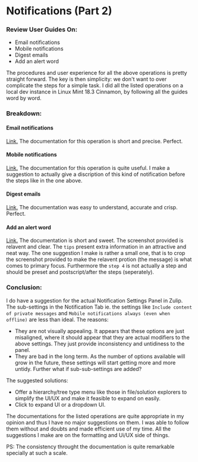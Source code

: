 # Notifications (Part 2)

### Review User Guides On:
 - Email notifications
 - Mobile notifications
 - Digest emails
 - Add an alert word

The procedures and user experience for all the above operations is pretty straight forward.
The key is then simplicity: we don't want to over complicate the steps for a simple task.
I did all the listed operations on a local dev instance in Linux Mint 18.3 Cinnamon, by following all the guides word by word.

### Breakdown:
#### Email notifications
[Link.](https://zulipchat.com/help/configure-email-notifications)
The documentation for this operation is short and precise. Perfect.

#### Mobile notifications
[Link.](https://zulipchat.com/help/configure-mobile-notifications)
The documentation for this operation is quite useful. I make a suggestion to actually give a discription of this kind of notification before the steps like in the one above.

#### Digest emails
[Link.](https://zulipchat.com/help/configure-email-digest-notifications)
The documentation was easy to understand, accurate and crisp. Perfect.

#### Add an alert word
[Link.](https://zulipchat.com/help/configure-desktop-notifications)
The documentation is short and sweet. The screenshot provided is relavent and clear. The `tips` present extra information in an attractive and neat way. The one suggestion I make is rather a small one, that is to crop the screenshot provided to make the relavent protion (the message) is what comes to primary focus.
Furthermore the `step 4` is not actually a step and should  be preset and postscript/after the steps (seperately).

### Conclusion:
I do have a suggestion for the actual Notification Settings Panel in Zulip. The sub-settings in the Notification Tab ie. the settings like `Include content of private messages` and `Mobile notifications always (even when offline)` are less than ideal. The reasons:
 - They are not visually appealing. It appears that these options are just misaligned, where it should appear that they are actual modifiers to the above settings. They just provide inconsistency and untidiness to the panel.
 - They are bad in the long term. As the number of options available will grow in the future, these settings will start getting more and more untidy. Further what if sub-sub-settings are added?

The suggested solutions:
 - Offer a hierarchy/tree type menu like those in file/solution explorers to simplify the UI/UX and make it feasible to expand on easily.
 - Click to expand UI or a dropdown UI.

The documentations for the listed operations are quite appropriate in my opinion and thus I have no major  suggestions on them. I was able to follow them without and doubts and made efficient use of my time. All the suggestions I make are on the formatting and Ui/UX side of things.

PS: The consistency throught the documentation is quite remarkable specially at such a scale.